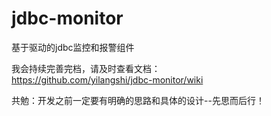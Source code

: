 # jdbc-monitor
基于驱动的jdbc监控和报警组件

我会持续完善完档，请及时查看文档：   
https://github.com/yilangshi/jdbc-monitor/wiki

共勉：开发之前一定要有明确的思路和具体的设计--先思而后行！
